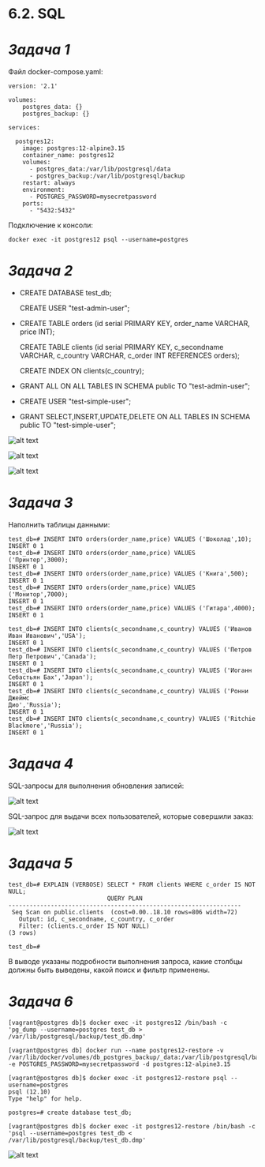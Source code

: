 # **6.2. SQL**

# *Задача 1*

Файл docker-compose.yaml:

```
version: '2.1'

volumes:
    postgres_data: {}
    postgres_backup: {}

services:

  postgres12:
    image: postgres:12-alpine3.15
    container_name: postgres12
    volumes:
      - postgres_data:/var/lib/postgresql/data
      - postgres_backup:/var/lib/postgresql/backup
    restart: always
    environment:
      - POSTGRES_PASSWORD=mysecretpassword
    ports:
      - "5432:5432"
``` 

Подключение к консоли:
```
docker exec -it postgres12 psql --username=postgres
```

# *Задача 2*

- CREATE DATABASE test_db;

  CREATE USER "test-admin-user";

- CREATE TABLE orders (id serial PRIMARY KEY, order_name VARCHAR, price INT);

  CREATE TABLE clients (id serial PRIMARY KEY, c_secondname VARCHAR, c_country VARCHAR, c_order INT REFERENCES orders);

  CREATE INDEX ON clients(c_country);

- GRANT ALL ON ALL TABLES IN SCHEMA public TO "test-admin-user";

- CREATE USER "test-simple-user";

- GRANT SELECT,INSERT,UPDATE,DELETE ON ALL TABLES IN SCHEMA public TO "test-simple-user";

![alt text](image/db_list.png "DB List")

![alt text](image/desc_tables.png "Tables Description")

![alt text](image/rights.png "Access rights")

# *Задача 3*

Наполнить таблицы данными: 

```
test_db=# INSERT INTO orders(order_name,price) VALUES ('Шоколад',10);
INSERT 0 1
test_db=# INSERT INTO orders(order_name,price) VALUES ('Принтер',3000);
INSERT 0 1
test_db=# INSERT INTO orders(order_name,price) VALUES ('Книга',500);
INSERT 0 1
test_db=# INSERT INTO orders(order_name,price) VALUES ('Монитор',7000);
INSERT 0 1
test_db=# INSERT INTO orders(order_name,price) VALUES ('Гитара',4000);
INSERT 0 1
```

```
test_db=# INSERT INTO clients(c_secondname,c_country) VALUES ('Иванов Иван Иванович','USA');
INSERT 0 1
test_db=# INSERT INTO clients(c_secondname,c_country) VALUES ('Петров Петр Петрович','Canada');
INSERT 0 1
test_db=# INSERT INTO clients(c_secondname,c_country) VALUES ('Иоганн Себастьян Бах','Japan');
INSERT 0 1
test_db=# INSERT INTO clients(c_secondname,c_country) VALUES ('Ронни Джеймс
Дио','Russia');
INSERT 0 1
test_db=# INSERT INTO clients(c_secondname,c_country) VALUES ('Ritchie Blackmore','Russia');
INSERT 0 1
```

# *Задача 4*

SQL-запросы для выполнения обновления записей:

![alt text](image/update.png "Update rows")

SQL-запрос для выдачи всех пользователей, которые совершили заказ:

![alt text](image/orders.png "Clients with orders")

# *Задача 5*

```
test_db=# EXPLAIN (VERBOSE) SELECT * FROM clients WHERE c_order IS NOT NULL;
                            QUERY PLAN                            
------------------------------------------------------------------
 Seq Scan on public.clients  (cost=0.00..18.10 rows=806 width=72)
   Output: id, c_secondname, c_country, c_order
   Filter: (clients.c_order IS NOT NULL)
(3 rows)

test_db=# 
```

В выводе указаны подробности выполнения запроса, какие столбцы должны быть выведены, какой поиск и фильтр применены.

# *Задача 6*

```
[vagrant@postgres db]$ docker exec -it postgres12 /bin/bash -c 'pg_dump --username=postgres test_db > /var/lib/postgresql/backup/test_db.dmp'
```

```
[vagrant@postgres db] docker run --name postgres12-restore -v /var/lib/docker/volumes/db_postgres_backup/_data:/var/lib/postgresql/backup -e POSTGRES_PASSWORD=mysecretpassword -d postgres:12-alpine3.15
```

```
[vagrant@postgres db]$ docker exec -it postgres12-restore psql --username=postgres
psql (12.10)
Type "help" for help.

postgres=# create database test_db;
```

```
[vagrant@postgres db]$ docker exec -it postgres12-restore /bin/bash -c 'psql --username=postgres test_db < /var/lib/postgresql/backup/test_db.dmp'
```

![alt text](image/db_restore.png "Recovered DB")